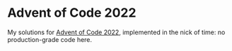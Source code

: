 # Advent of Code 2022

My solutions for [Advent of Code 2022](https://adventofcode.com), implemented in the nick of time: no production-grade code here.
